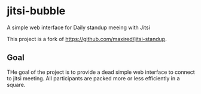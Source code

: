 # jitsi-bubble
A simple web interface for Daily standup meeing with Jitsi

This project is a fork of https://github.com/maxired/jitsi-standup.

## Goal

THe goal of the project is to provide a dead simple web interface to connect to jitsi meeting.
All participants are packed more or less efficiently in a square.
